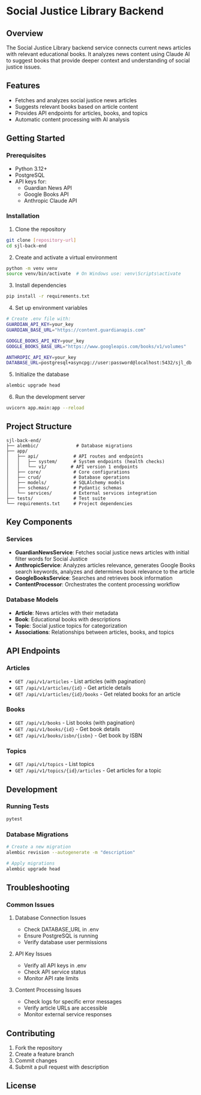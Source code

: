 # Social Justice Library Backend

## Overview
The Social Justice Library backend service connects current news articles with relevant educational books. It analyzes news content using Claude AI to suggest books that provide deeper context and understanding of social justice issues.

## Features
- Fetches and analyzes social justice news articles
- Suggests relevant books based on article content
- Provides API endpoints for articles, books, and topics
- Automatic content processing with AI analysis

## Getting Started

### Prerequisites
- Python 3.12+
- PostgreSQL
- API keys for:
  - Guardian News API
  - Google Books API
  - Anthropic Claude API

### Installation

1. Clone the repository
```bash
git clone [repository-url]
cd sjl-back-end
```

2. Create and activate a virtual environment
```bash
python -m venv venv
source venv/bin/activate  # On Windows use: venv\Scripts\activate
```

3. Install dependencies
```bash
pip install -r requirements.txt
```

4. Set up environment variables
```bash
# Create .env file with:
GUARDIAN_API_KEY=your_key
GUARDIAN_BASE_URL="https://content.guardianapis.com"

GOOGLE_BOOKS_API_KEY=your_key
GOOGLE_BOOKS_BASE_URL="https://www.googleapis.com/books/v1/volumes"

ANTHROPIC_API_KEY=your_key
DATABASE_URL=postgresql+asyncpg://user:password@localhost:5432/sjl_db
```

5. Initialize the database
```bash
alembic upgrade head
```

6. Run the development server
```bash
uvicorn app.main:app --reload
```

## Project Structure

```
sjl-back-end/
├── alembic/              # Database migrations
├── app/
│   ├── api/             # API routes and endpoints
│   │   ├── system/      # System endpoints (health checks)
│   │   └── v1/         # API version 1 endpoints
│   ├── core/            # Core configurations
│   ├── crud/            # Database operations
│   ├── models/          # SQLAlchemy models
│   ├── schemas/         # Pydantic schemas
│   └── services/        # External services integration
├── tests/               # Test suite
└── requirements.txt     # Project dependencies
```

## Key Components

### Services
- **GuardianNewsService**: Fetches social justice news articles with initial filter words for Social Justice
- **AnthropicService**: Analyzes articles relevance, generates Google Books search keywords, analyzes and determines book relevance to the article
- **GoogleBooksService**: Searches and retrieves book information
- **ContentProcessor**: Orchestrates the content processing workflow

### Database Models
- **Article**: News articles with their metadata
- **Book**: Educational books with descriptions
- **Topic**: Social justice topics for categorization
- **Associations**: Relationships between articles, books, and topics

## API Endpoints

### Articles
- `GET /api/v1/articles` - List articles (with pagination)
- `GET /api/v1/articles/{id}` - Get article details
- `GET /api/v1/articles/{id}/books` - Get related books for an article

### Books
- `GET /api/v1/books` - List books (with pagination)
- `GET /api/v1/books/{id}` - Get book details
- `GET /api/v1/books/isbn/{isbn}` - Get book by ISBN

### Topics
- `GET /api/v1/topics` - List topics
- `GET /api/v1/topics/{id}/articles` - Get articles for a topic

## Development

### Running Tests
```bash
pytest
```

### Database Migrations
```bash
# Create a new migration
alembic revision --autogenerate -m "description"

# Apply migrations
alembic upgrade head
```

## Troubleshooting

### Common Issues

1. Database Connection Issues
   - Check DATABASE_URL in .env
   - Ensure PostgreSQL is running
   - Verify database user permissions

2. API Key Issues
   - Verify all API keys in .env
   - Check API service status
   - Monitor API rate limits

3. Content Processing Issues
   - Check logs for specific error messages
   - Verify article URLs are accessible
   - Monitor external service responses

## Contributing

1. Fork the repository
2. Create a feature branch
3. Commit changes
4. Submit a pull request with description

## License
